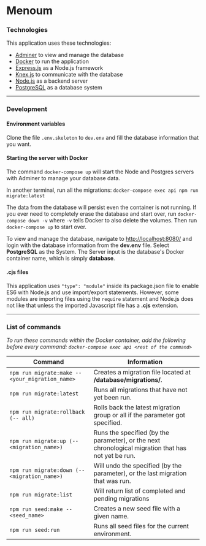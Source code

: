 # Menoum

### Technologies
This application uses these technologies:
- [Adminer](https://www.adminer.org/) to view and manage the database
- [Docker](https://docs.docker.com/compose/) to run the application
- [Express.js](https://expressjs.com/) as a Node.js framework
- [Knex.js](http://knexjs.org/) to communicate with the database
- [Node.js](https://nodejs.org/) as a backend server
- [PostgreSQL](https://www.postgresql.org/) as a database system

---

### Development

#### Environment variables

Clone the file `.env.skeleton` to `dev.env` and fill the database information that you want.

#### Starting the server with Docker

The command `docker-compose up` will start the Node and Postgres servers with Adminer to manage your database data.

In another terminal, run all the migrations: `docker-compose exec api npm run migrate:latest`

The data from the database will persist even the container is not running.
If you ever need to completely erase the database and start over, run `docker-compose down -v` where `-v` tells Docker
to also delete the volumes. Then run `docker-compose up` to start over.

To view and manage the database, navigate to [http://localhost:8080/](http://localhost:8080/) and login with the database information from the **dev.env** file. Select **PostgreSQL** as the System. The Server input is the database's Docker container name, which is simply **database**.

#### .cjs files

This application uses `"type": "module"` inside its package.json file to enable ES6 with Node.js and use import/export statements. However, some modules are importing files using the `require` statement and Node.js does not like that unless the imported Javascript file has a **.cjs** extension.

---

### List of commands

*To run these commands within the Docker container, add the following before every command: `docker-compose exec api <rest of the command>`*

| Command | Information |
| -- | --- |
| `npm run migrate:make -- <your_migration_name>` | Creates a migration file located at **/database/migrations/**. |
| `npm run migrate:latest` | Runs all migrations that have not yet been run. |
| `npm run migrate:rollback (-- all)` | Rolls back the latest migration group or all if the parameter got specified. |
| `npm run migrate:up (-- <migration_name>)` | Runs the specified (by the parameter), or the next chronological migration that has not yet be run. |
| `npm run migrate:down (-- <migration_name>)` | Will undo the specified (by the parameter), or the last migration that was run. |
| `npm run migrate:list` | Will return list of completed and pending migrations |
| `npm run seed:make -- <seed_name>` | Creates a new seed file with a given name. |
| `npm run seed:run` | Runs all seed files for the current environment. |

